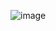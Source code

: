 ![image](https://user-images.githubusercontent.com/122670933/216582650-a218c90b-a14c-4abc-84a0-6f993f7df532.png)
